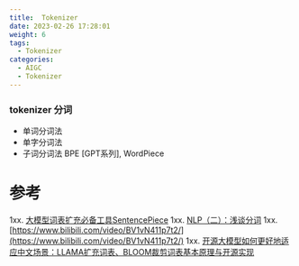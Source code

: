 ```yaml
---
title:  Tokenizer
date: 2023-02-26 17:28:01
weight: 6
tags:
  - Tokenizer
categories: 
  - AIGC
  - Tokenizer  
---
```


<p></p>
<!-- more -->



###  tokenizer 分词  
+ 单词分词法
+ 单字分词法
+ 子词分词法
  BPE [GPT系列], WordPiece

# 参考
1xx. [大模型词表扩充必备工具SentencePiece](https://zhuanlan.zhihu.com/p/630696264)
1xx. [NLP（二）：浅谈分词](https://zhuanlan.zhihu.com/p/458452872)
1xx. [https://www.bilibili.com/video/BV1vN411p7t2/](https://www.bilibili.com/video/BV1vN411p7t2/)
1xx. [开源大模型如何更好地适应中文场景：LLAMA扩充词表、BLOOM裁剪词表基本原理与开源实现](https://mp.weixin.qq.com/s?__biz=MzAxMjc3MjkyMg==&mid=2648400849&idx=1&sn=58006756cccde4d06d273df59e2c8dd8)



